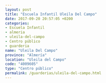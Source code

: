 ```yaml
---
layout: post
title: "Escuela Infantil Uleila Del Campo"
date: 2017-09-20 20:57:05 +0200
categories:
- Escuela Infantil
- almeria
- uleila-del-campo
- Centro público
- guarderia
name: "Uleila Del Campo"
province: "Almería"
location: "Uleila del Campo"
code: "4009605"
type: "Centro público"
permalink: /guarderias/uleila-del-campo.html
---
```

